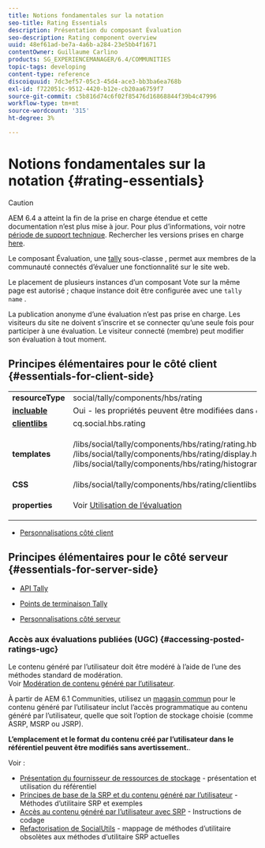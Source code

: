 ```yaml
---
title: Notions fondamentales sur la notation
seo-title: Rating Essentials
description: Présentation du composant Évaluation
seo-description: Rating component overview
uuid: 48ef61ad-be7a-4a6b-a284-23e5bb4f1671
contentOwner: Guillaume Carlino
products: SG_EXPERIENCEMANAGER/6.4/COMMUNITIES
topic-tags: developing
content-type: reference
discoiquuid: 7dc3ef57-05c3-45d4-ace3-bb3ba6ea768b
exl-id: f722051c-9512-4420-b12e-cb20aa6759f7
source-git-commit: c5b816d74c6f02f85476d16868844f39b4c47996
workflow-type: tm+mt
source-wordcount: '315'
ht-degree: 3%

---
```


# Notions fondamentales sur la notation {#rating-essentials}

>[!CAUTION]
>
>AEM 6.4 a atteint la fin de la prise en charge étendue et cette documentation n’est plus mise à jour. Pour plus d’informations, voir notre [période de support technique](https://helpx.adobe.com/fr/support/programs/eol-matrix.html). Rechercher les versions prises en charge [here](https://experienceleague.adobe.com/docs/?lang=fr).

Le composant Évaluation, une [tally](tally.md) sous-classe , permet aux membres de la communauté connectés d’évaluer une fonctionnalité sur le site web.

Le placement de plusieurs instances d’un composant Vote sur la même page est autorisé ; chaque instance doit être configurée avec une `tally name` .

La publication anonyme d’une évaluation n’est pas prise en charge. Les visiteurs du site ne doivent s’inscrire et se connecter qu’une seule fois pour participer à une évaluation. Le visiteur connecté (membre) peut modifier son évaluation à tout moment.

## Principes élémentaires pour le côté client {#essentials-for-client-side}

<table> 
 <tbody> 
  <tr> 
   <td> <strong>resourceType</strong></td> 
   <td> social/tally/components/hbs/rating</td> 
  </tr> 
  <tr> 
   <td> <a href="scf.md#add-or-include-a-communities-component"><strong>incluable</strong></a></td> 
   <td>Oui - les propriétés peuvent être modifiées dans <i>design </i>mode</td> 
  </tr> 
  <tr> 
   <td> <a href="client-customize.md#clientlibs-for-scf"><strong>clientlibs</strong></a></td> 
   <td> cq.social.hbs.rating</td> 
  </tr> 
  <tr> 
   <td> <strong>templates</strong></td> 
   <td><p> /libs/social/tally/components/hbs/rating/rating.hbs<br /> /libs/social/tally/components/hbs/rating/display.hbs<br /> /libs/social/tally/components/hbs/rating/histogram.hbs</p> </td> 
  </tr> 
  <tr> 
   <td><strong>CSS</strong></td> 
   <td> /libs/social/tally/components/hbs/rating/clientlibs/ratingcomponent.css</td> 
  </tr> 
  <tr> 
   <td><strong>properties</strong></td> 
   <td><p>Voir <a href="rating.md">Utilisation de l’évaluation</a></p> </td> 
  </tr> 
 </tbody> 
</table>

* [Personnalisations côté client](client-customize.md)

## Principes élémentaires pour le côté serveur {#essentials-for-server-side}

* [API Tally](https://helpx.adobe.com/experience-manager/6-4/sites/developing/using/reference-materials/javadoc/com/adobe/cq/social/tally/client/api/package-summary.html)

* [Points de terminaison Tally](https://helpx.adobe.com/experience-manager/6-4/sites/developing/using/reference-materials/javadoc/com/adobe/cq/social/tally/client/endpoints/package-summary.html)

* [Personnalisations côté serveur](server-customize.md)

### Accès aux évaluations publiées (UGC) {#accessing-posted-ratings-ugc}

Le contenu généré par l’utilisateur doit être modéré à l’aide de l’une des méthodes standard de modération.\
Voir [Modération de contenu généré par l’utilisateur](moderate-ugc.md).

À partir de AEM 6.1 Communities, utilisez un [magasin commun](working-with-srp.md) pour le contenu généré par l’utilisateur inclut l’accès programmatique au contenu généré par l’utilisateur, quelle que soit l’option de stockage choisie (comme ASRP, MSRP ou JSRP).

**L’emplacement et le format du contenu créé par l’utilisateur dans le référentiel peuvent être modifiés sans avertissement.**.

Voir :

* [Présentation du fournisseur de ressources de stockage](srp.md) - présentation et utilisation du référentiel
* [Principes de base de la SRP et du contenu généré par l’utilisateur](srp-and-ugc.md) - Méthodes d’utilitaire SRP et exemples
* [Accès au contenu généré par l’utilisateur avec SRP](accessing-ugc-with-srp.md) - Instructions de codage
* [Refactorisation de SocialUtils](socialutils.md) - mappage de méthodes d’utilitaire obsolètes aux méthodes d’utilitaire SRP actuelles

